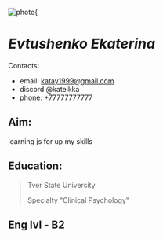 ![photo](https://sun9-77.userapi.com/impg/5KhYboiooLAceLlTOmBjCJLl-23ZEzNNxYCisA/Rfp9GfDyLfM.jpg?size=960x1280&quality=95&sign=33908d84938e76676606919dbb91117e&type=album){
# *Evtushenko Ekaterina*
Contacts: 
  * email: katay1999@gmail.com
  * discord @kateikka
  * phone: +77777777777
## Aim: 
learning js for up my skills
## Education: 
> Tver State University
> 
> Specialty "Clinical Psychology"
## Eng lvl - B2
